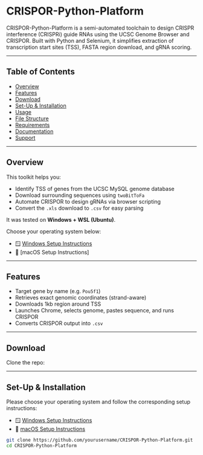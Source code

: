 # CRISPOR-Python-Platform

CRISPOR-Python-Platform is a semi-automated toolchain to design CRISPR interference (CRISPRi) guide RNAs using the UCSC Genome Browser and CRISPOR. Built with Python and Selenium, it simplifies extraction of transcription start sites (TSS), FASTA region download, and gRNA scoring.

---

## Table of Contents

- [Overview](#overview)
- [Features](#features)
- [Download](#download)
- [Set-Up & Installation](https://github.com/inviernocaliente/CRISPOR-Python-Platform-Windows/blob/main/setup_instructions.md)
- [Usage](#usage)
- [File Structure](#file-structure)
- [Requirements](#requirements)
- [Documentation](#documentation)
- [Support](#support)

---

## Overview

This toolkit helps you:

- Identify TSS of genes from the UCSC MySQL genome database  
- Download surrounding sequences using `twoBitToFa`  
- Automate CRISPOR to design gRNAs via browser scripting  
- Convert the `.xls` download to `.csv` for easy parsing  

It was tested on **Windows + WSL (Ubuntu)**.

Choose your operating system below:

- 🪟 [Windows Setup Instructions](https://github.com/inviernocaliente/CRISPOR-Python-Platform-Windows/blob/main/setup_instructions.md)
- 🍎 [macOS Setup Instructions]

---

## Features

- Target gene by name (e.g. `Pou5f1`)  
- Retrieves exact genomic coordinates (strand-aware)  
- Downloads 1kb region around TSS  
- Launches Chrome, selects genome, pastes sequence, and runs CRISPOR  
- Converts CRISPOR output into `.csv`  

---

## Download

Clone the repo:

---

## Set-Up & Installation

Please choose your operating system and follow the corresponding setup instructions:

- 🪟 [Windows Setup Instructions](PUT_WINDOWS_SETUP_LINK_HERE)  
- 🍎 [macOS Setup Instructions](PUT_MACOS_SETUP_LINK_HERE)  


```bash
git clone https://github.com/yourusername/CRISPOR-Python-Platform.git
cd CRISPOR-Python-Platform


